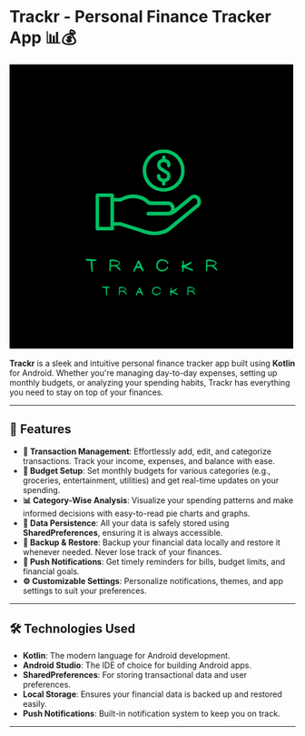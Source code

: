# Trackr - Personal Finance Tracker App 📊💰

![Trackr Logo](app/src/main/res/drawable/logo.png)  <!-- You can add your app's logo here -->

**Trackr** is a sleek and intuitive personal finance tracker app built using **Kotlin** for Android. Whether you're managing day-to-day expenses, setting up monthly budgets, or analyzing your spending habits, Trackr has everything you need to stay on top of your finances.

---

## 🚀 Features

- **💸 Transaction Management**: Effortlessly add, edit, and categorize transactions. Track your income, expenses, and balance with ease.
- **📅 Budget Setup**: Set monthly budgets for various categories (e.g., groceries, entertainment, utilities) and get real-time updates on your spending.
- **📊 Category-Wise Analysis**: Visualize your spending patterns and make informed decisions with easy-to-read pie charts and graphs.
- **💾 Data Persistence**: All your data is safely stored using **SharedPreferences**, ensuring it is always accessible.
- **🔄 Backup & Restore**: Backup your financial data locally and restore it whenever needed. Never lose track of your finances.
- **🔔 Push Notifications**: Get timely reminders for bills, budget limits, and financial goals.
- **⚙️ Customizable Settings**: Personalize notifications, themes, and app settings to suit your preferences.

---

## 🛠️ Technologies Used

- **Kotlin**: The modern language for Android development.
- **Android Studio**: The IDE of choice for building Android apps.
- **SharedPreferences**: For storing transactional data and user preferences.
- **Local Storage**: Ensures your financial data is backed up and restored easily.
- **Push Notifications**: Built-in notification system to keep you on track.
  
---


